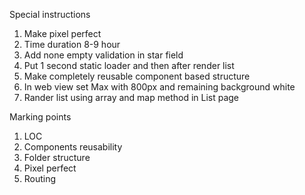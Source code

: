 Special instructions

1. Make pixel perfect
2. Time duration 8-9 hour
3. Add none empty validation in star field
4. Put 1 second static loader and then after render list
5. Make completely reusable component based structure
6. In web view set Max with 800px and remaining background white
7. Rander list using array and map method in List page

Marking points

1. LOC
2. Components reusability
3. Folder structure
4. Pixel perfect
5. Routing
